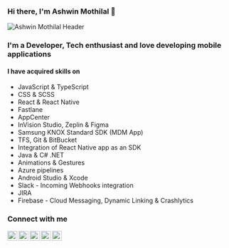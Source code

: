 ### Hi there, I'm Ashwin Mothilal 👋

![Ashwin Mothilal Header](https://i.imgur.com/kGSWZ9P.png)

### I'm a Developer, Tech enthusiast and love developing mobile applications 

#### I have acquired skills on 
- JavaScript & TypeScript
- CSS & SCSS
- React & React Native
- Fastlane 
- AppCenter
- InVision Studio, Zeplin & Figma
- Samsung KNOX Standard SDK (MDM App)
- TFS, Git & BitBucket
- Integration of React Native app as an SDK
- Java & C# .NET
- Animations & Gestures
- Azure pipelines
- Android Studio & Xcode
- Slack - Incoming Webhooks integration
- JIRA
- Firebase - Cloud Messaging, Dynamic Linking & Crashlytics


### Connect with me

[<img align="left" alt="AshwinMothilal | Twitter" width="22px" src="https://cdn.jsdelivr.net/npm/simple-icons@v3.7.0/icons/twitter.svg"/>][twitter]
[<img align="left" alt="AshwinMothilal | LinkedIn" width="22px" src="https://cdn.jsdelivr.net/npm/simple-icons@v3.7.0/icons/linkedin.svg" />][linkedin]
[<img align="left" alt="AshwinMothilal | Dev.to" width="22px" src="https://cdn.jsdelivr.net/npm/simple-icons@3.7.0/icons/dev-dot-to.svg" />][devto]
[<img align="left" alt="AshwinMothilal | Stackoverflow" width="22px" src="https://cdn.jsdelivr.net/npm/simple-icons@3.7.0/icons/stackoverflow.svg" />][sot]
[<img align="left" alt="AshwinMothilal | NPM" width="22px" src="https://cdn.jsdelivr.net/npm/simple-icons@3.7.0/icons/npm.svg" />][npm]

[twitter]: https://twitter.com/Ashwin_Mothilal
[linkedin]: https://www.linkedin.com/in/ashwinmothilal/
[devto]: https://dev.to/ashwin_mothilal
[sot]: https://stackoverflow.com/users/5591671/ashwin-mothilal
[npm]: https://www.npmjs.com/package/react-native-js-shimmer-placeholder
